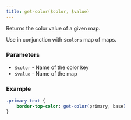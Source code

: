 ```yaml
---
title: get-color($color, $value)
---
```


Returns the color value of a given map.

Use in conjunction with `$colors` map of maps.

###  Parameters
- `$color` - Name of the color key
- `$value`  - Name of the map

### Example

```sass
.primary-text {
    border-top-color: get-color(primary, base)
}
```
